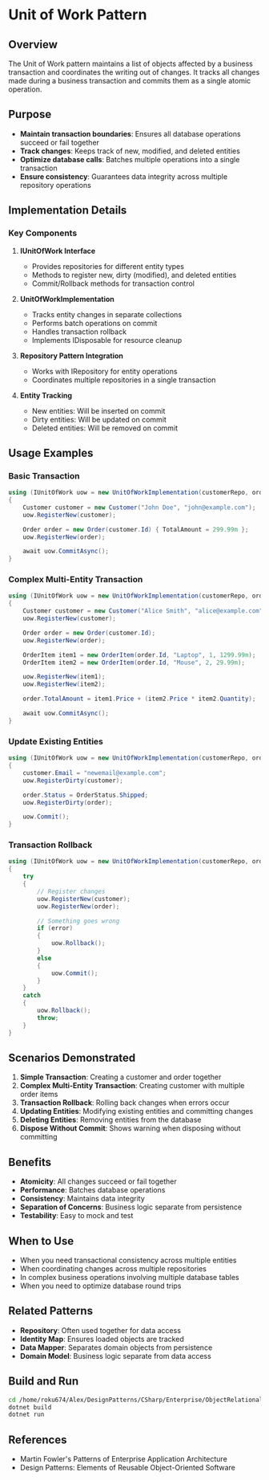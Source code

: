 # Unit of Work Pattern

## Overview
The Unit of Work pattern maintains a list of objects affected by a business transaction and coordinates the writing out of changes. It tracks all changes made during a business transaction and commits them as a single atomic operation.

## Purpose
- **Maintain transaction boundaries**: Ensures all database operations succeed or fail together
- **Track changes**: Keeps track of new, modified, and deleted entities
- **Optimize database calls**: Batches multiple operations into a single transaction
- **Ensure consistency**: Guarantees data integrity across multiple repository operations

## Implementation Details

### Key Components

1. **IUnitOfWork Interface**
   - Provides repositories for different entity types
   - Methods to register new, dirty (modified), and deleted entities
   - Commit/Rollback methods for transaction control

2. **UnitOfWorkImplementation**
   - Tracks entity changes in separate collections
   - Performs batch operations on commit
   - Handles transaction rollback
   - Implements IDisposable for resource cleanup

3. **Repository Pattern Integration**
   - Works with IRepository<T> for entity operations
   - Coordinates multiple repositories in a single transaction

4. **Entity Tracking**
   - New entities: Will be inserted on commit
   - Dirty entities: Will be updated on commit
   - Deleted entities: Will be removed on commit

## Usage Examples

### Basic Transaction
```csharp
using (IUnitOfWork uow = new UnitOfWorkImplementation(customerRepo, orderRepo, itemRepo))
{
    Customer customer = new Customer("John Doe", "john@example.com");
    uow.RegisterNew(customer);

    Order order = new Order(customer.Id) { TotalAmount = 299.99m };
    uow.RegisterNew(order);

    await uow.CommitAsync();
}
```

### Complex Multi-Entity Transaction
```csharp
using (IUnitOfWork uow = new UnitOfWorkImplementation(customerRepo, orderRepo, itemRepo))
{
    Customer customer = new Customer("Alice Smith", "alice@example.com");
    uow.RegisterNew(customer);

    Order order = new Order(customer.Id);
    uow.RegisterNew(order);

    OrderItem item1 = new OrderItem(order.Id, "Laptop", 1, 1299.99m);
    OrderItem item2 = new OrderItem(order.Id, "Mouse", 2, 29.99m);

    uow.RegisterNew(item1);
    uow.RegisterNew(item2);

    order.TotalAmount = item1.Price + (item2.Price * item2.Quantity);

    await uow.CommitAsync();
}
```

### Update Existing Entities
```csharp
using (IUnitOfWork uow = new UnitOfWorkImplementation(customerRepo, orderRepo, itemRepo))
{
    customer.Email = "newemail@example.com";
    uow.RegisterDirty(customer);

    order.Status = OrderStatus.Shipped;
    uow.RegisterDirty(order);

    uow.Commit();
}
```

### Transaction Rollback
```csharp
using (IUnitOfWork uow = new UnitOfWorkImplementation(customerRepo, orderRepo, itemRepo))
{
    try
    {
        // Register changes
        uow.RegisterNew(customer);
        uow.RegisterNew(order);

        // Something goes wrong
        if (error)
        {
            uow.Rollback();
        }
        else
        {
            uow.Commit();
        }
    }
    catch
    {
        uow.Rollback();
        throw;
    }
}
```

## Scenarios Demonstrated

1. **Simple Transaction**: Creating a customer and order together
2. **Complex Multi-Entity Transaction**: Creating customer with multiple order items
3. **Transaction Rollback**: Rolling back changes when errors occur
4. **Updating Entities**: Modifying existing entities and committing changes
5. **Deleting Entities**: Removing entities from the database
6. **Dispose Without Commit**: Shows warning when disposing without committing

## Benefits

- **Atomicity**: All changes succeed or fail together
- **Performance**: Batches database operations
- **Consistency**: Maintains data integrity
- **Separation of Concerns**: Business logic separate from persistence
- **Testability**: Easy to mock and test

## When to Use

- When you need transactional consistency across multiple entities
- When coordinating changes across multiple repositories
- In complex business operations involving multiple database tables
- When you need to optimize database round trips

## Related Patterns

- **Repository**: Often used together for data access
- **Identity Map**: Ensures loaded objects are tracked
- **Data Mapper**: Separates domain objects from persistence
- **Domain Model**: Business logic separate from data access

## Build and Run

```bash
cd /home/roku674/Alex/DesignPatterns/CSharp/Enterprise/ObjectRelational/UnitOfWork
dotnet build
dotnet run
```

## References
- Martin Fowler's Patterns of Enterprise Application Architecture
- Design Patterns: Elements of Reusable Object-Oriented Software
